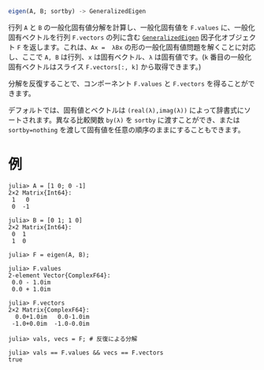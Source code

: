 ```julia
eigen(A, B; sortby) -> GeneralizedEigen
```

行列 `A` と `B` の一般化固有値分解を計算し、一般化固有値を `F.values` に、一般化固有ベクトルを行列 `F.vectors` の列に含む [`GeneralizedEigen`](@ref) 因子化オブジェクト `F` を返します。これは、`Ax =  λBx` の形の一般化固有値問題を解くことに対応し、ここで `A, B` は行列、`x` は固有ベクトル、`λ` は固有値です。(`k` 番目の一般化固有ベクトルはスライス `F.vectors[:, k]` から取得できます。)

分解を反復することで、コンポーネント `F.values` と `F.vectors` を得ることができます。

デフォルトでは、固有値とベクトルは `(real(λ),imag(λ))` によって辞書式にソートされます。異なる比較関数 `by(λ)` を `sortby` に渡すことができ、または `sortby=nothing` を渡して固有値を任意の順序のままにすることもできます。

# 例

```jldoctest
julia> A = [1 0; 0 -1]
2×2 Matrix{Int64}:
 1   0
 0  -1

julia> B = [0 1; 1 0]
2×2 Matrix{Int64}:
 0  1
 1  0

julia> F = eigen(A, B);

julia> F.values
2-element Vector{ComplexF64}:
 0.0 - 1.0im
 0.0 + 1.0im

julia> F.vectors
2×2 Matrix{ComplexF64}:
  0.0+1.0im   0.0-1.0im
 -1.0+0.0im  -1.0-0.0im

julia> vals, vecs = F; # 反復による分解

julia> vals == F.values && vecs == F.vectors
true
```
